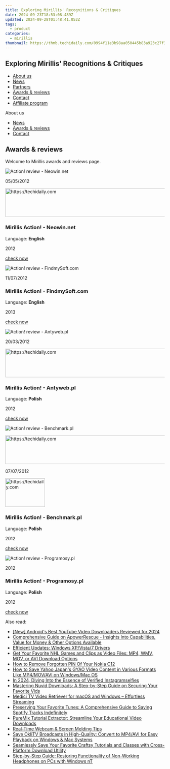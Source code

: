 ```yaml
---
title: Exploring Mirillis' Recognitions & Critiques
date: 2024-09-23T18:53:08.489Z
updated: 2024-09-28T01:48:41.052Z
tags:
  - product
categories:
  - mirillis
thumbnail: https://thmb.techidaily.com/0994f11e3b98aa050445b83a923c27f3f286a1f5302c7ff78d5008912b4d02f9.jpg
---
```


## Exploring Mirillis' Recognitions & Critiques

* [About us](https://tools.techidaily.com/mirillis/products/)
* [News](https://tools.techidaily.com/mirillis/products/)
* [Partners](https://tools.techidaily.com/mirillis/products/)
* [Awards & reviews](https://tools.techidaily.com/mirillis/products/)
* [Contact](https://tools.techidaily.com/mirillis/products/)
* [Affiliate program](https://tools.techidaily.com/mirillis/products/)

About us

* [News](https://tools.techidaily.com/mirillis/products/)
* [Awards & reviews](https://tools.techidaily.com/mirillis/products/)
* [Contact](https://tools.techidaily.com/mirillis/products/)

## Awards & reviews

Welcome to Mirillis awards and reviews page.

![Action! review - Neowin.net](https://mirillis.com/res/old/media/images/awards/awards_03.jpg) 

05/05/2012 

<!-- affiliate ads begin -->
<a href="https://dhgate.sjv.io/c/5597632/1186864/12108" target="_top" id="1186864">
  <img src="//a.impactradius-go.com/display-ad/12108-1186864" border="0" alt="https://techidaily.com" width="728" height="90"/>
</a>
<img height="0" width="0" src="https://dhgate.sjv.io/i/5597632/1186864/12108" style="position:absolute;visibility:hidden;" border="0" />
<!-- affiliate ads end -->

### Mirillis Action! - Neowin.net

Language: **English**

2012

[check now](https://www.neowin.net/news/mirillis-action-131) 

![Action! review - FindmySoft.com](https://mirillis.com/res/old/media/images/awards/awards_06.jpg) 

11/07/2012 

### Mirillis Action! - FindmySoft.com 

Language: **English**

2013

[check now](http://action.findmysoft.com/) 

![Action! review - Antyweb.pl](https://mirillis.com/res/old/media/images/awards/awards_12.jpg) 

20/03/2012 

<!-- affiliate ads begin -->
<a href="https://appsumo.8odi.net/c/5597632/2151868/7443" target="_top" id="2151868">
  <img src="//a.impactradius-go.com/display-ad/7443-2151868" border="0" alt="https://techidaily.com" width="600" height="90"/>
</a>
<img height="0" width="0" src="https://appsumo.8odi.net/i/5597632/2151868/7443" style="position:absolute;visibility:hidden;" border="0" />
<!-- affiliate ads end -->

### Mirillis Action! - Antyweb.pl

Language: **Polish**

2012

[check now](http://antyweb.pl/recenzja-mirillis-action-polskiego-programu-do-nagrywania-pulpitu/) 

![Action! review - Benchmark.pl](https://mirillis.com/res/old/media/images/awards/awards_16.jpg) 

<!-- affiliate ads begin -->
<a href="https://imp.i357552.net/c/5597632/857869/11832" target="_top" id="857869">
  <img src="//a.impactradius-go.com/display-ad/11832-857869" border="0" alt="https://techidaily.com" width="728" height="90"/>
</a>
<img height="0" width="0" src="https://imp.i357552.net/i/5597632/857869/11832" style="position:absolute;visibility:hidden;" border="0" />
<!-- affiliate ads end -->

07/07/2012 

<!-- affiliate ads begin -->
<a href="https://aligracehair.sjv.io/c/5597632/2135365/19272" target="_top" id="2135365">
  <img src="//a.impactradius-go.com/display-ad/19272-2135365" border="0" alt="https://techidaily.com" width="125" height="90"/>
</a>
<img height="0" width="0" src="https://aligracehair.sjv.io/i/5597632/2135365/19272" style="position:absolute;visibility:hidden;" border="0" />
<!-- affiliate ads end -->

### Mirillis Action! - Benchmark.pl

Language: **Polish**

2012

[check now](http://www.benchmark.pl/mini-recenzje/mirillis-action-ciecie-akcja.html) 

![Action! review - Programosy.pl](https://mirillis.com/res/old/media/images/awards/awards_18.jpg) 

2012 

### Mirillis Action! - Programosy.pl

Language: **Polish**

2012

[check now](http://www.programosy.pl/program,mirillis-action.html)

<ins class="adsbygoogle"
     style="display:block"
     data-ad-format="autorelaxed"
     data-ad-client="ca-pub-7571918770474297"
     data-ad-slot="1223367746"></ins>

<ins class="adsbygoogle"
     style="display:block"
     data-ad-client="ca-pub-7571918770474297"
     data-ad-slot="8358498916"
     data-ad-format="auto"
     data-full-width-responsive="true"></ins>

<span class="atpl-alsoreadstyle">Also read:</span>
<div><ul>
<li><a href="https://facebook-video-share.techidaily.com/new-androids-best-youtube-video-downloaders-reviewed-for-2024/"><u>[New] Android's Best YouTube Video Downloaders Reviewed for 2024</u></a></li>
<li><a href="https://os-tips.techidaily.com/comprehensive-guide-on-apowerrescue-insights-into-capabilities-value-for-money-and-other-options-available/"><u>Comprehensive Guide on ApowerRescue - Insights Into Capabilities, Value for Money & Other Options Available</u></a></li>
<li><a href="https://driver-install.techidaily.com/efficient-updates-windows-xpvista7-drivers/"><u>Efficient Updates: Windows XP/Vista/7 Drivers</u></a></li>
<li><a href="https://win-extraordinary.techidaily.com/get-your-favorite-nhl-games-and-clips-as-video-files-mp4-wmv-mov-or-avi-download-options/"><u>Get Your Favorite NHL Games and Clips as Video Files: MP4, WMV, MOV, or AVI Download Options</u></a></li>
<li><a href="https://easy-unlock-android.techidaily.com/how-to-remove-forgotten-pin-of-your-nokia-c12-by-drfone-android/"><u>How to Remove Forgotten PIN Of Your Nokia C12</u></a></li>
<li><a href="https://win-awesome.techidaily.com/how-to-save-yahoo-japans-gyao-video-content-in-various-formats-like-mp4movavi-on-windowsmac-os/"><u>How to Save Yahoo Japan's GYAO Video Content in Various Formats Like MP4/MOV/AVI on Windows/Mac OS</u></a></li>
<li><a href="https://instagram-video-files.techidaily.com/in-2024-diving-into-the-essence-of-verified-instagramselfies/"><u>In 2024, Diving Into the Essence of Verified Instagramselfies</u></a></li>
<li><a href="https://win-awesome.techidaily.com/mastering-nuvid-downloads-a-step-by-step-guide-on-securing-your-favorite-vids/"><u>Mastering Nuvid Downloads: A Step-by-Step Guide on Securing Your Favorite Vids</u></a></li>
<li><a href="https://win-awesome.techidaily.com/medici-tv-video-retriever-for-macos-and-windows-effortless-streaming/"><u>Medici TV Video Retriever for macOS and Windows – Effortless Streaming</u></a></li>
<li><a href="https://win-awesome.techidaily.com/preserving-your-favorite-tunes-a-comprehensive-guide-to-saving-spotify-tracks-indefinitely/"><u>Preserving Your Favorite Tunes: A Comprehensive Guide to Saving Spotify Tracks Indefinitely</u></a></li>
<li><a href="https://win-awesome.techidaily.com/puremix-tutorial-extractor-streamline-your-educational-video-downloads/"><u>PureMix Tutorial Extractor: Streamline Your Educational Video Downloads</u></a></li>
<li><a href="https://remote-screen-capture.techidaily.com/real-time-webcam-and-screen-melding-tips/"><u>Real-Time Webcam & Screen Melding Tips</u></a></li>
<li><a href="https://win-awesome.techidaily.com/save-oklitv-broadcasts-in-high-quality-convert-to-mp4avi-for-easy-playback-on-windows-and-mac-systems/"><u>Save OkliTV Broadcasts in High-Quality: Convert to MP4/AVI for Easy Playback on Windows & Mac Systems</u></a></li>
<li><a href="https://win-awesome.techidaily.com/seamlessly-save-your-favorite-craftsy-tutorials-and-classes-with-cross-platform-download-utility/"><u>Seamlessly Save Your Favorite Craftsy Tutorials and Classes with Cross-Platform Download Utility</u></a></li>
<li><a href="https://sound-issues.techidaily.com/step-by-step-guide-restoring-functionality-of-non-working-headphones-on-pcs-with-windows-nt/"><u>Step-by-Step Guide: Restoring Functionality of Non-Working Headphones on PCs with Windows nT</u></a></li>
</ul></div>

